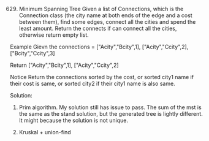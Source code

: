 
629. Minimum Spanning Tree
Given a list of Connections, which is the Connection class (the city name at both ends of the edge and a cost between them), find some edges, connect all the cities and spend the least amount.
Return the connects if can connect all the cities, otherwise return empty list.

Example
Gievn the connections = ["Acity","Bcity",1], ["Acity","Ccity",2], ["Bcity","Ccity",3]

Return ["Acity","Bcity",1], ["Acity","Ccity",2]

Notice
Return the connections sorted by the cost, or sorted city1 name if their cost is same, or sorted city2 if their city1 name is also same.

Solution:
1. Prim algorithm.
My solution still has issue to pass. The sum of the mst is the same as the stand solution, but the generated tree is lightly different. It might because the solution is not unique.

2. Kruskal + union-find